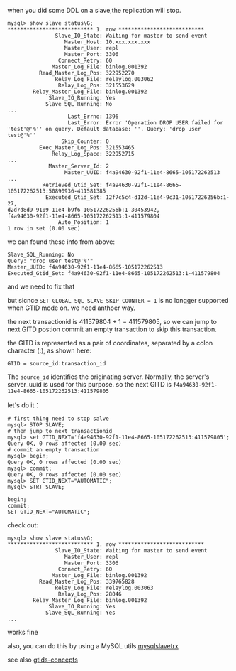 when you did some DDL on a slave,the replication will stop.
```
mysql> show slave status\G;
*************************** 1. row ***************************
               Slave_IO_State: Waiting for master to send event
                  Master_Host: 10.xxx.xxx.xxx
                  Master_User: repl
                  Master_Port: 3306
                Connect_Retry: 60
              Master_Log_File: binlog.001392
          Read_Master_Log_Pos: 322952270
               Relay_Log_File: relaylog.003062
                Relay_Log_Pos: 321553629
        Relay_Master_Log_File: binlog.001392
             Slave_IO_Running: Yes
            Slave_SQL_Running: No
...
                   Last_Errno: 1396
                   Last_Error: Error 'Operation DROP USER failed for 'test'@'%'' on query. Default database: ''. Query: 'drop user test@'%''
                 Skip_Counter: 0
          Exec_Master_Log_Pos: 321553465
              Relay_Log_Space: 322952715
...
             Master_Server_Id: 2
                  Master_UUID: f4a94630-92f1-11e4-8665-105172262513
...
           Retrieved_Gtid_Set: f4a94630-92f1-11e4-8665-105172262513:50890936-411581385
            Executed_Gtid_Set: 12f7c5c4-d12d-11e4-9c31-10517226256b:1-27,
d2d7d8d9-9109-11e4-b9f6-10517226256b:1-30453942,
f4a94630-92f1-11e4-8665-105172262513:1-411579804
                Auto_Position: 1
1 row in set (0.00 sec)
```
we can found these info from above:
```
Slave_SQL_Running: No
Query: "drop user test@'%'"
Master_UUID: f4a94630-92f1-11e4-8665-105172262513
Executed_Gtid_Set: f4a94630-92f1-11e4-8665-105172262513:1-411579804
```
and we need to fix that

but sicnce `SET GLOBAL SQL_SLAVE_SKIP_COUNTER = 1` is no longger supported when GTID mode on.
we need anthoer way.

the next transactionid is 411579804 + 1 = 411579805,
so we can jump to next GITD postion commit an empty transaction to skip this transaction.

the GITD is represented as a pair of coordinates, separated by a colon character (:), as shown here:
```
GTID = source_id:transaction_id
```

The `source_id` identifies the originating server. Normally, the server's server_uuid is used for this purpose.
so the next GITD is `f4a94630-92f1-11e4-8665-105172262513:411579805`

let's do it：
```
# first thing need to stop salve
mysql> STOP SLAVE;
# then jump to next transactionid
mysql> set GTID_NEXT='f4a94630-92f1-11e4-8665-105172262513:411579805';
Query OK, 0 rows affected (0.00 sec)
# commit an empty transaction
mysql> begin;
Query OK, 0 rows affected (0.00 sec)
mysql> commit;
Query OK, 0 rows affected (0.00 sec)
mysql> SET GTID_NEXT="AUTOMATIC"; 
mysql> STRT SLAVE;

begin;
commit;
SET GTID_NEXT="AUTOMATIC"; 
```
check out:
```
mysql> show slave status\G;
*************************** 1. row ***************************
               Slave_IO_State: Waiting for master to send event
                  Master_User: repl
                  Master_Port: 3306
                Connect_Retry: 60
              Master_Log_File: binlog.001392
          Read_Master_Log_Pos: 339765828
               Relay_Log_File: relaylog.003063
                Relay_Log_Pos: 28046
        Relay_Master_Log_File: binlog.001392
             Slave_IO_Running: Yes
            Slave_SQL_Running: Yes
...
```
works fine

also, you can do this by using a MySQL utils [mysqlslavetrx](https://dev.mysql.com/doc/mysql-utilities/1.6/en/mysqlslavetrx.html)

see also [gtids-concepts](https://dev.mysql.com/doc/refman/5.6/en/replication-gtids-concepts.html)


